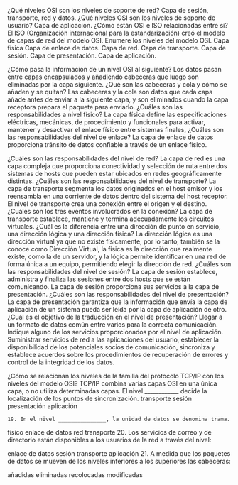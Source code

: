 ¿Qué niveles OSI son los niveles de soporte de red? 
Capa de sesión, transporte, red y datos.
¿Qué niveles OSI son los niveles de soporte de usuario?
Capa de aplicación. 
¿Cómo están OSI e ISO relacionadas entre sí? 
El ISO (Organización internacional para la estandarización) creó el modelo de capas de red del modelo OSI.
Enumere los niveles del modelo OSI. 
Capa física
Capa de enlace de datos.
Capa de red.
Capa de transporte.
Capa de sesión.
Capa de presentación.
Capa de aplicación.
 
¿Cómo pasa la información de un nivel OSI al siguiente? 
    Los datos pasan entre capas encapsulados y añadiendo cabeceras que luego son eliminadas por la capa siguiente.
¿Qué son las cabeceras y cola y cómo se añaden y se quitan? 
    Las cabeceras y la cola son datos que cada capa añade antes de enviar a la siguiente capa, y son eliminados cuando la capa receptora prepara el paquete para enviarlo.
¿Cuáles son las responsabilidades a nivel físico? 
    La capa física define las especificaciones eléctricas, mecánicas, de procedimiento y funcionales para activar, mantener y desactivar el enlace físico entre sistemas finales,
¿Cuáles son las responsabilidades del nivel de enlace? 
    La capa de enlace de datos proporciona tránsito de datos confiable a través de un enlace físico.
 
¿Cuáles son las responsabilidades del nivel de red? 
    La capa de red es una capa compleja que proporciona conectividad y selección de ruta entre dos sistemas de hosts que pueden estar ubicados en redes geográficamente distintas.
¿Cuáles son las responsabilidades del nivel de transporte? 
    La capa de transporte segmenta los datos originados en el host emisor y los reensambla en una corriente de datos dentro del sistema del host receptor.
El nivel de transporte crea una conexión entre el origen y el destino. ¿Cuáles son los tres eventos involucrados en la conexión? 
    La capa de transporte establece, mantiene y termina adecuadamente los circuitos virtuales.
¿Cuál es la diferencia entre una dirección de punto en servicio, una dirección lógica y una dirección física? 
    La dirección lógica es una dirección virtual ya que no existe físicamente, por lo tanto, también se la conoce como Dirección Virtual,  la física es la dirección que realmente existe,  como la de un servidor, y la lógica permite identificar en una red de forma única a un equipo, permitiendo elegir la dirección de red.
¿Cuáles son las responsabilidades del nivel de sesión? 
    La capa de sesión establece, administra y finaliza las sesiones entre dos hosts que se están comunicando. La capa de sesión proporciona sus servicios a la capa de presentación.
¿Cuáles son las responsabilidades del nivel de presentación?
 La capa de presentación garantiza que la información que envía la capa de aplicación de un sistema pueda ser leída por la capa de aplicación de otro.
¿Cuál es el objetivo de la traducción en el nivel de presentación? 
    Llegar a un formato de datos común entre varios para la correcta comunicación.
Indique alguno de los servicios proporcionados por el nivel de aplicación. 
    Suministrar servicios de red a las aplicaciones del usuario, establecer la disponibilidad de los potenciales socios de comunicación, sincroniza y establece acuerdos sobre los procedimientos de recuperación de errores y control de la integridad de los datos.
 
 
¿Cómo se relacionan los niveles de la familia del protocolo TCP/IP con los niveles del modelo OSI?
TCP/IP combina varias capas OSI en una única capa, o no utiliza determinadas capas.
El nivel ____________ decide la localización de los puntos de sincronización. 
transporte
sesión
presentación
aplicación

    19. En el nivel _______________, la unidad de datos se denomina trama.

físico
enlace de datos
red
transporte
     20. Los servicios de correo y de directorio están disponibles a los usuarios de la red a través del nivel:

enlace de datos
sesión
transporte
aplicación
     21. A medida que los paquetes de datos se mueven  de los niveles inferiores a los superiores las cabeceras:

añadidas
eliminadas
recolocadas
modificadas

